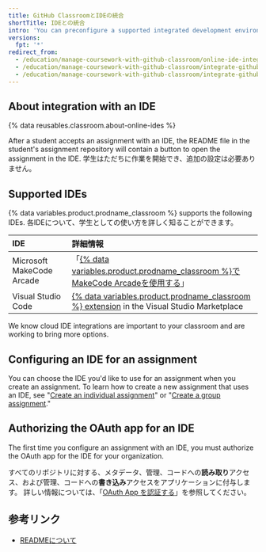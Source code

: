 ```yaml
---
title: GitHub ClassroomとIDEの統合
shortTitle: IDEとの統合
intro: 'You can preconfigure a supported integrated development environment (IDE) for assignments you create in {% data variables.product.prodname_classroom %}.'
versions:
  fpt: '*'
redirect_from:
  - /education/manage-coursework-with-github-classroom/online-ide-integrations
  - /education/manage-coursework-with-github-classroom/integrate-github-classroom-with-an-online-ide
  - /education/manage-coursework-with-github-classroom/integrate-github-classroom-with-an-ide/integrate-github-classroom-with-an-online-ide
---
```


## About integration with an IDE

{% data reusables.classroom.about-online-ides %}

After a student accepts an assignment with an IDE, the README file in the student's assignment repository will contain a button to open the assignment in the IDE. 学生はただちに作業を開始でき、追加の設定は必要ありません。

## Supported IDEs

{% data variables.product.prodname_classroom %} supports the following IDEs. 各IDEについて、学生としての使い方を詳しく知ることができます。

| IDE                       | 詳細情報                                                                                                                                                                           |
|:------------------------- |:------------------------------------------------------------------------------------------------------------------------------------------------------------------------------ |
| Microsoft MakeCode Arcade | 「[{% data variables.product.prodname_classroom %}でMakeCode Arcadeを使用する](/education/manage-coursework-with-github-classroom/about-using-makecode-arcade-with-github-classroom)」 |
| Visual Studio Code        | [{% data variables.product.prodname_classroom %} extension](http://aka.ms/classroom-vscode-ext) in the Visual Studio Marketplace                                               |

We know cloud IDE integrations are important to your classroom and are working to bring more options.

## Configuring an IDE for an assignment

You can choose the IDE you'd like to use for an assignment when you create an assignment. To learn how to create a new assignment that uses an IDE, see "[Create an individual assignment](/education/manage-coursework-with-github-classroom/create-an-individual-assignment)" or "[Create a group assignment](/education/manage-coursework-with-github-classroom/create-a-group-assignment)."

## Authorizing the OAuth app for an IDE

The first time you configure an assignment with an IDE, you must authorize the OAuth app for the IDE for your organization.

すべてのリポジトリに対する、メタデータ、管理、コードへの**読み取り**アクセス、および管理、コードへの**書き込み**アクセスをアプリケーションに付与します。 詳しい情報については、「[OAuth App を認証する](/github/authenticating-to-github/authorizing-oauth-apps)」を参照してください。

## 参考リンク

- [READMEについて](/github/creating-cloning-and-archiving-repositories/about-readmes)
